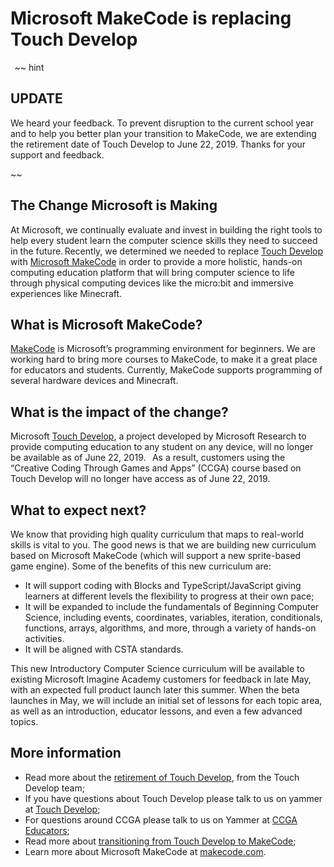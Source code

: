 # Microsoft MakeCode is replacing Touch Develop 
  
~~ hint

## UPDATE

We heard your feedback. To prevent disruption to the current school year and to help you better plan your transition to MakeCode, we are extending the retirement date of Touch Develop to June 22, 2019. Thanks for your support and feedback. 

~~

## The Change Microsoft is Making 

At Microsoft, we continually evaluate and invest in building the right tools to help every student learn the computer science skills they need to succeed in the future. Recently, we determined we needed to replace [Touch Develop](https://www.touchdevelop.com) with [Microsoft MakeCode](https://makecode.com) in order to provide a more holistic, hands-on computing education platform that will bring computer science to life through physical computing devices like the micro:bit and immersive experiences like Minecraft.  
 
## What is Microsoft MakeCode? 

[MakeCode](https://makecode.com) is Microsoft’s programming environment for beginners. We are working hard to bring more courses to MakeCode, to make it a great place for educators and students. Currently, MakeCode supports programming of several hardware devices and Minecraft.  
 
## What is the impact of the change? 

Microsoft [Touch Develop](https://www.touchdevelop.com), a project developed by Microsoft Research to provide computing education to any student on any device, will no longer be available as of June 22, 2019.
  
As a result, customers using the “Creative Coding Through Games and Apps” (CCGA) course based on Touch Develop will no longer have access as of June 22, 2019.
  
## What to expect next? 

We know that providing high quality curriculum that maps to real-world skills is vital to you. The good news is that we are building new curriculum based on Microsoft MakeCode (which will support a new sprite-based game engine). Some of the benefits of this new curriculum are: 
* It will support coding with Blocks and TypeScript/JavaScript giving learners at different levels the flexibility to progress at their own pace;
* It will be expanded to include the fundamentals of Beginning Computer Science, including events, coordinates, variables, iteration, conditionals, functions, arrays, algorithms, and more, through a variety of hands-on activities. 
* It will be aligned with CSTA standards.
 
This new Introductory Computer Science curriculum will be available to existing Microsoft Imagine Academy customers for feedback in late May, with an expected full product launch later this summer.  When the beta launches in May, we will include an initial set of lessons for each topic area, as well as an introduction, educator lessons, and even a few advanced topics. 
  
## More information

* Read more about the [retirement of Touch Develop](/tdteam), from the Touch Develop team;
* If you have questions about Touch Develop please talk to us on yammer at [Touch Develop](https://www.yammer.com/microsoftteachers/#/threads/inGroup?type=in_group&feedId=6287047&view=all);
* For questions around CCGA please talk to us on Yammer at [CCGA Educators](https://www.yammer.com/microsoftteachers/#/threads/inGroup?type=in_group&feedId=6454453&view=all);
* Read more about [transitioning from Touch Develop to MakeCode](/td2mkcd);
* Learn more about Microsoft MakeCode at [makecode.com](https://makecode.com).

